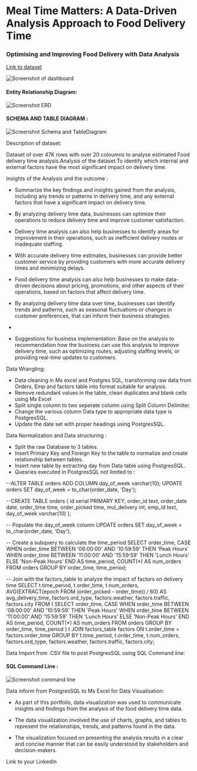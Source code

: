 
# Meal Time Matters: A Data-Driven Analysis Approach to Food Delivery Time

### Optimising and Improving Food Delivery with Data Analysis
[Link to dataset](https://www.kaggle.com/datasets/gauravmalik26/food-delivery-dataset)

![Screenshot of dashboard](https://imgur.com/ugIegJR.jpg)

#### Entity Relationship Diagram:

![Screenshot ERD ](https://imgur.com/WAODsMH.jpg)

#### SCHEMA AND TABLE DIAGRAM :
![Screenshot Schema and TableDiagram ](https://imgur.com/UzW8G8C.jpg)

Description of dataset:

Dataset of over 47K rows with over 20 coloumns to analyse estimated Food delivery time analysis.Analysis of the dataset:To identify which internal and  external factors have the most significant impact on delivery time.


Insights of the Analysis and the outcome :

- Summarize the key findings and insights gained from the analysis, including any trends or patterns in delivery time, and any external factors that have a significant impact on delivery time.
- By analyzing delivery time data, businesses can optimize their operations to reduce delivery time and improve customer satisfaction.

- Delivery time analysis can also help businesses to identify areas for improvement in their operations, such as inefficient delivery routes or inadequate staffing.

- With accurate delivery time estimates, businesses can provide better customer service by providing customers with more accurate delivery times and minimizing delays.

- Food delivery time analysis can also help businesses to make data-driven decisions about pricing, promotions, and other aspects of their operations, based on factors that affect delivery time.

- By analyzing delivery time data over time, businesses can identify trends and patterns, such as seasonal fluctuations or changes in customer preferences, that can inform their business strategies.
- 
- Suggestions for business implementation: Base on the analysis to  recommendation how the business can use this analysis to improve delivery time, such as optimizing routes, adjusting staffing levels, or providing real-time updates to customers.


Data Wrangling:
- Data cleaning in Ms excel and Postgres SQL, transforming raw data from Orders, Emp and factors table into format suitable for analysis.
- Remove redundant values in the table, clean duplicates and blank cells using Ms Excel
- Split single column to two seperate column using Split Column Delimiter.
- Change the various column Data type to appropriate data type is PostgresSQL.
- Update the date set with proper headings using PostgresSQL.

Data Normalization and Data structuring :
- Split the raw Database to 3 tables.
- Insert Primary Key and Foreign Key to the table to normalize and create relationship between tables.
- Insert new table by extracting day from Data table using PostgresSQL. 
- Quesries executed in PostgresSQL not limited to :

--ALTER TABLE orders ADD COLUMN day_of_week varchar(10);
UPDATE orders SET day_of_week = to_char(order_date, 'Day');

--CREATE TABLE orders (
    id serial PRIMARY KEY,
    order_id text,
    order_date date,
    order_time time,
    order_picked time,
    mul_delivery int,
    emp_id text,
    day_of_week varchar(10)
);

-- Populate the day_of_week column
UPDATE orders SET day_of_week = to_char(order_date, 'Day');

-- Create a subquery to calculate the time_period
SELECT
  order_time,
  CASE 
    WHEN order_time BETWEEN '08:00:00' AND '10:59:59' THEN 'Peak Hours'
    WHEN order_time BETWEEN '11:00:00' AND '15:59:59' THEN 'Lunch Hours'
    ELSE 'Non-Peak Hours'
  END AS time_period,
  COUNT(*) AS num_orders
FROM orders
GROUP BY order_time, time_period;

-- Join with the factors_table to analyze the impact of factors on delivery time
SELECT
  t.time_period,
  t.order_time,
  t.num_orders,
  AVG(EXTRACT(epoch FROM (order_picked - order_time)) / 60) AS avg_delivery_time,
  factors.ord_type,
  factors.weather,
  factors.traffic,
  factors.city
FROM (
  SELECT
    order_time,
    CASE 
      WHEN order_time BETWEEN '08:00:00' AND '10:59:59' THEN 'Peak Hours'
      WHEN order_time BETWEEN '11:00:00' AND '15:59:59' THEN 'Lunch Hours'
      ELSE 'Non-Peak Hours'
    END AS time_period,
    COUNT(*) AS num_orders
  FROM orders
  GROUP BY order_time, time_period
) t
JOIN factors_table factors ON t.order_time = factors.order_time
GROUP BY t.time_period, t.order_time, t.num_orders, factors.ord_type, factors.weather, factors.traffic, factors.city;

Data Import from .CSV file to post PostgresSQL using SQL Command line:
#### SQL Command Line :
![Screenshot command line](https://imgur.com/zTMumOR.jpg)



Data inform from PostgresSQL to Ms Excel for Data Visualisation:
- As part of this portfolio, data visualization was used to communicate insights and findings from the analysis of the food delivery time data.

- The data visualization involved the use of charts, graphs, and tables to represent the relationships, trends, and patterns found in the data.
- The visualization focused on presenting the analysis results in a clear and concise manner that can be easily understood by stakeholders and decision-makers.




Link to your LinkedIn
